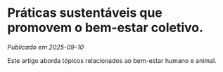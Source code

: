 # Práticas sustentáveis que promovem o bem-estar coletivo.

*Publicado em 2025-09-10*

Este artigo aborda tópicos relacionados ao bem-estar humano e animal.
